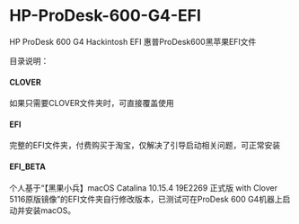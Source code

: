 # HP-ProDesk-600-G4-EFI
HP ProDesk 600 G4 Hackintosh EFI 惠普ProDesk600黑苹果EFI文件

目录说明：

#### CLOVER
如果只需要CLOVER文件夹时，可直接覆盖使用

#### EFI  
完整的EFI文件夹，付费购买于淘宝，仅解决了引导启动相关问题，可正常安装

#### EFI_BETA
个人基于“【黑果小兵】macOS Catalina 10.15.4 19E2269 正式版 with Clover 5116原版镜像”的EFI文件夹自行修改版本，已测试可在ProDesk 600 G4机器上启动并安装macOS。